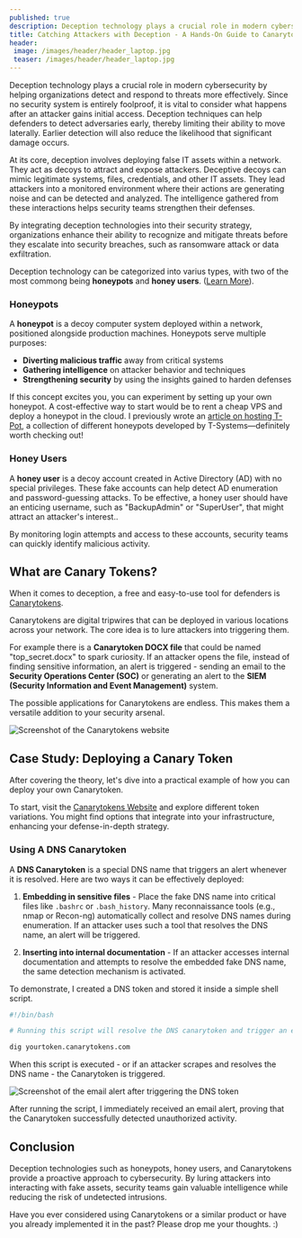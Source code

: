 ```yaml
---
published: true
description: Deception technology plays a crucial role in modern cybersecurity by helping organizations detect and respond to threats more effectively. With Canarytokens, anyone can easily implement deception techniques to enhance their network security.
title: Catching Attackers with Deception - A Hands-On Guide to Canarytokens
header:
 image: /images/header/header_laptop.jpg
 teaser: /images/header/header_laptop.jpg
---
```


Deception technology plays a crucial role in modern cybersecurity by helping organizations detect and respond to threats more effectively. Since no security system is entirely foolproof, it is vital to consider what happens after an attacker gains initial access. Deception techniques can help defenders to detect adversaries early, thereby limiting their ability to move laterally. Earlier detection will also reduce the likelihood that significant damage occurs.

At its core, deception involves deploying false IT assets within a network. They act as decoys to attract and expose attackers. Deceptive decoys can mimic legitimate systems, files, credentials, and other IT assets. They lead attackers into a monitored environment where their actions are generating noise and can be detected and analyzed. The intelligence gathered from these interactions helps security teams strengthen their defenses.

By integrating deception technologies into their security strategy, organizations enhance their ability to recognize and mitigate threats before they escalate into security breaches, such as ransomware attack or data exfiltration.

Deception technology can be categorized into varius types, with two of the most commong being **honeypots** and **honey users**. ([Learn More](https://www.rapid7.com/fundamentals/deception-technology/)).

### Honeypots

A **honeypot** is a decoy computer system deployed within a network, positioned alongside production machines. Honeypots serve multiple purposes:

* **Diverting malicious traffic** away from critical systems
* **Gathering intelligence** on attacker behavior and techniques
* **Strengthening security** by using the insights gained to harden defenses

If this concept excites you, you can experiment by setting up your own honeypot. A cost-effective way to start would be to rent a cheap VPS and deploy a honeypot in the cloud.
I previously wrote an [article on hosting T-Pot](https://mialikescoffee.com/t-pot-honeypot/), a collection of different honeypots developed by T-Systems—definitely worth checking out!

### Honey Users

A **honey user** is a decoy account created in Active Directory (AD) with no special privileges.
These fake accounts can help detect AD enumeration and password-guessing attacks.
To be effective, a honey user should have an enticing username, such as "BackupAdmin" or "SuperUser", that might attract an attacker's interest..

By monitoring login attempts and access to these accounts, security teams can quickly identify malicious activity.

## What are Canary Tokens?

When it comes to deception, a free and easy-to-use tool for defenders is [Canarytokens](https://canarytokens.org/nest/).

Canarytokens are digital tripwires that can be deployed in various locations across your network. The core idea is to lure attackers into triggering them.

For example there is a **Canarytoken DOCX file** that could be named "top_secret.docx" to spark curiosity.
If an attacker opens the file, instead of finding sensitive information, an alert is triggered - sending an email to the **Security Operations Center (SOC)** or generating an alert to the **SIEM (Security Information and Event Management)** system. 

The possible applications for Canarytokens are endless. This makes them a versatile addition to your security arsenal.

![Screenshot of the Canarytokens website]({{site.baseurl}}/images/canarytokens.png)

## Case Study: Deploying a Canary Token

After covering the theory, let's dive into a practical example of how you can deploy your own Canarytoken.

To start, visit the [Canarytokens Website](https://canarytokens.org/nest/) and explore different token variations. You might find options that integrate into your infrastructure, enhancing your defense-in-depth strategy.

### Using A DNS Canarytoken

A **DNS Canarytoken** is a special DNS name that triggers an alert whenever it is resolved. Here are two ways it can be effectively deployed:

1. **Embedding in sensitive files** - Place the fake DNS name into critical files like `.bashrc` or `.bash_history`. Many reconnaissance tools (e.g., nmap or Recon-ng) automatically collect and resolve DNS names during enumeration. If an attacker uses such a tool that resolves the DNS name, an alert will be triggered.

2. **Inserting into internal documentation** - If an attacker accesses internal documentation and attempts to resolve the embedded fake DNS name, the same detection mechanism is activated.

To demonstrate, I created a DNS token and stored it inside a simple shell script.

```sh
#!/bin/bash

# Running this script will resolve the DNS canarytoken and trigger an email alert

dig yourtoken.canarytokens.com
```

When this script is executed - or if an attacker scrapes and resolves the DNS name - the Canarytoken is triggered.

![Screenshot of the email alert after triggering the DNS token]({{site.baseurl}}/images/canarytoken_alert.png)

After running the script, I immediately received an email alert, proving that the Canarytoken successfully detected unauthorized activity.

## Conclusion

Deception technologies such as honeypots, honey users, and Canarytokens provide a proactive approach to cybersecurity. By luring attackers into interacting with fake assets, security teams gain valuable intelligence while reducing the risk of undetected intrusions.

Have you ever considered using Canarytokens or a similar product or have you already implemented it in the past? Please drop me your thoughts. :)